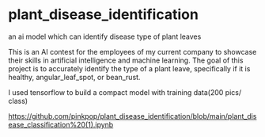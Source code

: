 # plant_disease_identification
an ai model which can identify disease type of plant leaves


This is an AI contest for the employees of my current company to showcase their skills in artificial intelligence and machine learning. 
The goal of this project is to accurately identify the type of a plant leave, specifically if it is healthy, angular_leaf_spot, or bean_rust. 

I used tensorflow to build a compact model with training data(200 pics/ class)

https://github.com/pinkpop/plant_disease_identification/blob/main/plant_disease_classification%20(1).ipynb
